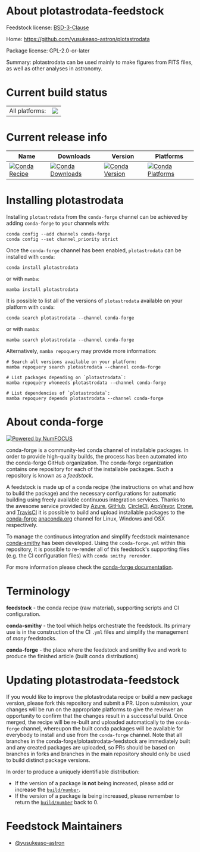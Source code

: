 About plotastrodata-feedstock
=============================

Feedstock license: [BSD-3-Clause](https://github.com/conda-forge/plotastrodata-feedstock/blob/main/LICENSE.txt)

Home: https://github.com/yusukeaso-astron/plotastrodata

Package license: GPL-2.0-or-later

Summary: plotastrodata can be used mainly to make figures from FITS files, as well as other analyses in astronomy.

Current build status
====================


<table><tr><td>All platforms:</td>
    <td>
      <a href="https://dev.azure.com/conda-forge/feedstock-builds/_build/latest?definitionId=24356&branchName=main">
        <img src="https://dev.azure.com/conda-forge/feedstock-builds/_apis/build/status/plotastrodata-feedstock?branchName=main">
      </a>
    </td>
  </tr>
</table>

Current release info
====================

| Name | Downloads | Version | Platforms |
| --- | --- | --- | --- |
| [![Conda Recipe](https://img.shields.io/badge/recipe-plotastrodata-green.svg)](https://anaconda.org/conda-forge/plotastrodata) | [![Conda Downloads](https://img.shields.io/conda/dn/conda-forge/plotastrodata.svg)](https://anaconda.org/conda-forge/plotastrodata) | [![Conda Version](https://img.shields.io/conda/vn/conda-forge/plotastrodata.svg)](https://anaconda.org/conda-forge/plotastrodata) | [![Conda Platforms](https://img.shields.io/conda/pn/conda-forge/plotastrodata.svg)](https://anaconda.org/conda-forge/plotastrodata) |

Installing plotastrodata
========================

Installing `plotastrodata` from the `conda-forge` channel can be achieved by adding `conda-forge` to your channels with:

```
conda config --add channels conda-forge
conda config --set channel_priority strict
```

Once the `conda-forge` channel has been enabled, `plotastrodata` can be installed with `conda`:

```
conda install plotastrodata
```

or with `mamba`:

```
mamba install plotastrodata
```

It is possible to list all of the versions of `plotastrodata` available on your platform with `conda`:

```
conda search plotastrodata --channel conda-forge
```

or with `mamba`:

```
mamba search plotastrodata --channel conda-forge
```

Alternatively, `mamba repoquery` may provide more information:

```
# Search all versions available on your platform:
mamba repoquery search plotastrodata --channel conda-forge

# List packages depending on `plotastrodata`:
mamba repoquery whoneeds plotastrodata --channel conda-forge

# List dependencies of `plotastrodata`:
mamba repoquery depends plotastrodata --channel conda-forge
```


About conda-forge
=================

[![Powered by
NumFOCUS](https://img.shields.io/badge/powered%20by-NumFOCUS-orange.svg?style=flat&colorA=E1523D&colorB=007D8A)](https://numfocus.org)

conda-forge is a community-led conda channel of installable packages.
In order to provide high-quality builds, the process has been automated into the
conda-forge GitHub organization. The conda-forge organization contains one repository
for each of the installable packages. Such a repository is known as a *feedstock*.

A feedstock is made up of a conda recipe (the instructions on what and how to build
the package) and the necessary configurations for automatic building using freely
available continuous integration services. Thanks to the awesome service provided by
[Azure](https://azure.microsoft.com/en-us/services/devops/), [GitHub](https://github.com/),
[CircleCI](https://circleci.com/), [AppVeyor](https://www.appveyor.com/),
[Drone](https://cloud.drone.io/welcome), and [TravisCI](https://travis-ci.com/)
it is possible to build and upload installable packages to the
[conda-forge](https://anaconda.org/conda-forge) [anaconda.org](https://anaconda.org/)
channel for Linux, Windows and OSX respectively.

To manage the continuous integration and simplify feedstock maintenance
[conda-smithy](https://github.com/conda-forge/conda-smithy) has been developed.
Using the ``conda-forge.yml`` within this repository, it is possible to re-render all of
this feedstock's supporting files (e.g. the CI configuration files) with ``conda smithy rerender``.

For more information please check the [conda-forge documentation](https://conda-forge.org/docs/).

Terminology
===========

**feedstock** - the conda recipe (raw material), supporting scripts and CI configuration.

**conda-smithy** - the tool which helps orchestrate the feedstock.
                   Its primary use is in the construction of the CI ``.yml`` files
                   and simplify the management of *many* feedstocks.

**conda-forge** - the place where the feedstock and smithy live and work to
                  produce the finished article (built conda distributions)


Updating plotastrodata-feedstock
================================

If you would like to improve the plotastrodata recipe or build a new
package version, please fork this repository and submit a PR. Upon submission,
your changes will be run on the appropriate platforms to give the reviewer an
opportunity to confirm that the changes result in a successful build. Once
merged, the recipe will be re-built and uploaded automatically to the
`conda-forge` channel, whereupon the built conda packages will be available for
everybody to install and use from the `conda-forge` channel.
Note that all branches in the conda-forge/plotastrodata-feedstock are
immediately built and any created packages are uploaded, so PRs should be based
on branches in forks and branches in the main repository should only be used to
build distinct package versions.

In order to produce a uniquely identifiable distribution:
 * If the version of a package **is not** being increased, please add or increase
   the [``build/number``](https://docs.conda.io/projects/conda-build/en/latest/resources/define-metadata.html#build-number-and-string).
 * If the version of a package **is** being increased, please remember to return
   the [``build/number``](https://docs.conda.io/projects/conda-build/en/latest/resources/define-metadata.html#build-number-and-string)
   back to 0.

Feedstock Maintainers
=====================

* [@yusukeaso-astron](https://github.com/yusukeaso-astron/)


